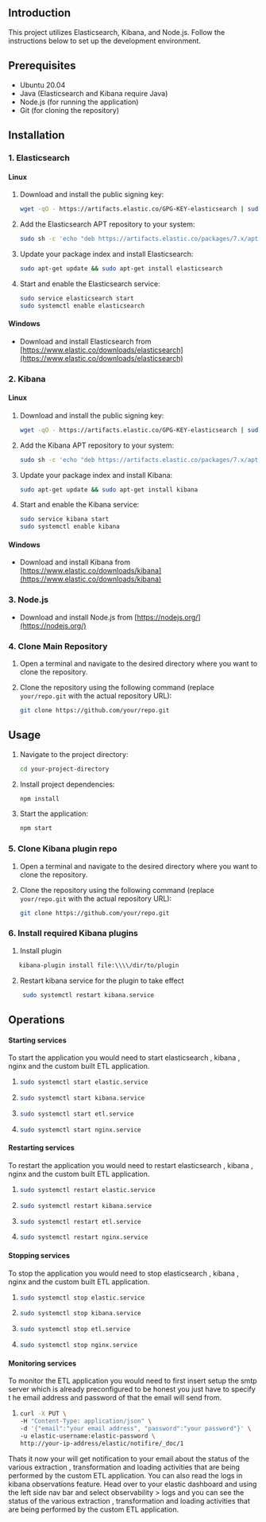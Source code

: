 ## Introduction

This project utilizes Elasticsearch, Kibana, and Node.js. Follow the instructions below to set up the development environment.

## Prerequisites

- Ubuntu 20.04
- Java (Elasticsearch and Kibana require Java)
- Node.js (for running the application)
- Git (for cloning the repository)

## Installation

### 1. Elasticsearch

#### Linux

1. Download and install the public signing key:

   ```bash
   wget -qO - https://artifacts.elastic.co/GPG-KEY-elasticsearch | sudo apt-key add -
   ```

2. Add the Elasticsearch APT repository to your system:

   ```bash
   sudo sh -c 'echo "deb https://artifacts.elastic.co/packages/7.x/apt stable main" > /etc/apt/sources.list.d/elastic-7.x.list'
   ```

3. Update your package index and install Elasticsearch:

   ```bash
   sudo apt-get update && sudo apt-get install elasticsearch
   ```

4. Start and enable the Elasticsearch service:
   ```bash
   sudo service elasticsearch start
   sudo systemctl enable elasticsearch
   ```

#### Windows

- Download and install Elasticsearch from [https://www.elastic.co/downloads/elasticsearch](https://www.elastic.co/downloads/elasticsearch)

### 2. Kibana

#### Linux

1. Download and install the public signing key:

   ```bash
   wget -qO - https://artifacts.elastic.co/GPG-KEY-elasticsearch | sudo apt-key add -
   ```

2. Add the Kibana APT repository to your system:

   ```bash
   sudo sh -c 'echo "deb https://artifacts.elastic.co/packages/7.x/apt stable main" > /etc/apt/sources.list.d/elastic-7.x.list'
   ```

3. Update your package index and install Kibana:

   ```bash
   sudo apt-get update && sudo apt-get install kibana
   ```

4. Start and enable the Kibana service:
   ```bash
   sudo service kibana start
   sudo systemctl enable kibana
   ```

#### Windows

- Download and install Kibana from [https://www.elastic.co/downloads/kibana](https://www.elastic.co/downloads/kibana)

### 3. Node.js

- Download and install Node.js from [https://nodejs.org/](https://nodejs.org/)

### 4. Clone Main Repository

1. Open a terminal and navigate to the desired directory where you want to clone the repository.

2. Clone the repository using the following command (replace `your/repo.git` with the actual repository URL):
   ```bash
   git clone https://github.com/your/repo.git
   ```

## Usage

1. Navigate to the project directory:

   ```bash
   cd your-project-directory
   ```

2. Install project dependencies:

   ```bash
   npm install
   ```

3. Start the application:
   ```bash
   npm start
   ```

### 5. Clone Kibana plugin repo

1. Open a terminal and navigate to the desired directory where you want to clone the repository.

2. Clone the repository using the following command (replace `your/repo.git` with the actual repository URL):
   ```bash
   git clone https://github.com/your/repo.git
   ```

### 6. Install required Kibana plugins

1. Install plugin

```bash
   kibana-plugin install file:\\\\/dir/to/plugin
```

2. Restart kibana service for the plugin to take effect

```bash
    sudo systemctl restart kibana.service
```

## Operations

#### Starting services

To start the application you would need to start elasticsearch , kibana , nginx and the custom built ETL application.

1.  ```bash
    sudo systemctl start elastic.service

    ```

2.  ```bash
    sudo systemctl start kibana.service

    ```

3.  ```bash
    sudo systemctl start etl.service
    ```
4.  ```bash
    sudo systemctl start nginx.service
    ```

#### Restarting services

To restart the application you would need to restart elasticsearch , kibana , nginx and the custom built ETL application.

1.  ```bash
    sudo systemctl restart elastic.service

    ```

2.  ```bash
    sudo systemctl restart kibana.service

    ```

3.  ```bash
    sudo systemctl restart etl.service
    ```
4.  ```bash
    sudo systemctl restart nginx.service
    ```

#### Stopping services

To stop the application you would need to stop elasticsearch , kibana , nginx and the custom built ETL application.

1.  ```bash
    sudo systemctl stop elastic.service

    ```

2.  ```bash
    sudo systemctl stop kibana.service

    ```

3.  ```bash
    sudo systemctl stop etl.service
    ```
4.  ```bash
    sudo systemctl stop nginx.service
    ```

#### Monitoring services

To monitor the ETL application you would need to first insert setup the smtp server which is already preconfigured to be honest you just have to specify t he email address and password of that the email will send from.

1.  ```bash
    curl -X PUT \
    -H "Content-Type: application/json" \
    -d '{"email":"your email address", "password":"your password"}' \
    -u elastic-username:elastic-password \
    http://your-ip-address/elastic/notifire/_doc/1


    ```

Thats it now your will get notification to your email about the status of the various extraction , transformation and loading activities that are being performed by the custom ETL application. You can also read the logs in kibana observations feature. Head over to your elastic dashboard and using the left side nav bar and select observability > logs and you can see the status of the various extraction , transformation and loading activities that are being performed by the custom ETL application.
